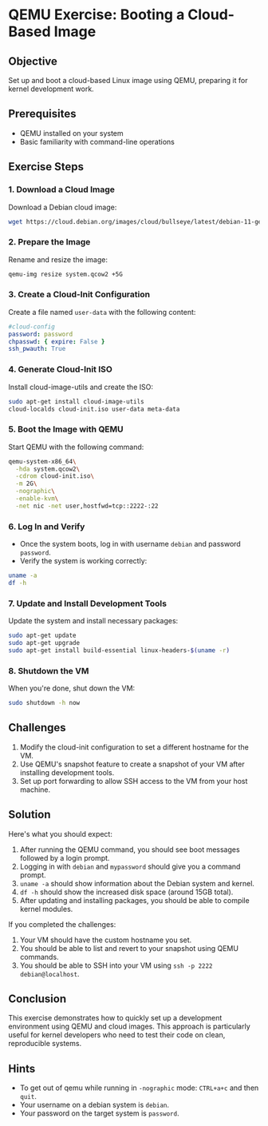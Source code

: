 # QEMU Exercise: Booting a Cloud-Based Image

## Objective
Set up and boot a cloud-based Linux image using QEMU, preparing it for kernel development work.

## Prerequisites
- QEMU installed on your system
- Basic familiarity with command-line operations

## Exercise Steps

### 1. Download a Cloud Image

Download a Debian cloud image:

```bash
wget https://cloud.debian.org/images/cloud/bullseye/latest/debian-11-generic-amd64.qcow2 -O system.qcow2
```

### 2. Prepare the Image

Rename and resize the image:

```bash
qemu-img resize system.qcow2 +5G
```

### 3. Create a Cloud-Init Configuration

Create a file named `user-data` with the following content:

```yaml
#cloud-config
password: password
chpasswd: { expire: False }
ssh_pwauth: True
```

### 4. Generate Cloud-Init ISO

Install cloud-image-utils and create the ISO:

```bash
sudo apt-get install cloud-image-utils
cloud-localds cloud-init.iso user-data meta-data
```

### 5. Boot the Image with QEMU

Start QEMU with the following command:

```bash
qemu-system-x86_64\
  -hda system.qcow2\
  -cdrom cloud-init.iso\
  -m 2G\
  -nographic\
  -enable-kvm\
  -net nic -net user,hostfwd=tcp::2222-:22
```

### 6. Log In and Verify

- Once the system boots, log in with username `debian` and password `password`.
- Verify the system is working correctly:

```bash
uname -a
df -h
```

### 7. Update and Install Development Tools

Update the system and install necessary packages:

```bash
sudo apt-get update
sudo apt-get upgrade
sudo apt-get install build-essential linux-headers-$(uname -r)
```

### 8. Shutdown the VM

When you're done, shut down the VM:

```bash
sudo shutdown -h now
```

## Challenges

1. Modify the cloud-init configuration to set a different hostname for the VM.
1. Use QEMU's snapshot feature to create a snapshot of your VM after installing development tools.
1. Set up port forwarding to allow SSH access to the VM from your host machine.

## Solution

Here's what you should expect:

1. After running the QEMU command, you should see boot messages followed by a login prompt.
1. Logging in with `debian` and `mypassword` should give you a command prompt.
1. `uname -a` should show information about the Debian system and kernel.
1. `df -h` should show the increased disk space (around 15GB total).
1. After updating and installing packages, you should be able to compile kernel modules.

If you completed the challenges:
1. Your VM should have the custom hostname you set.
1. You should be able to list and revert to your snapshot using QEMU commands.
1. You should be able to SSH into your VM using `ssh -p 2222 debian@localhost`.

## Conclusion

This exercise demonstrates how to quickly set up a development environment using QEMU and cloud images. This approach is particularly useful for kernel developers who need to test their code on clean, reproducible systems.

## Hints
- To get out of qemu while running in `-nographic` mode: `CTRL+a+c` and then `quit`.
- Your username on a debian system is `debian`.
- Your password on the target system is `password`.
